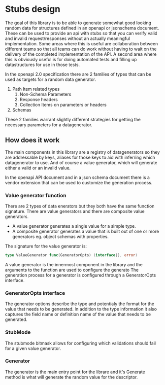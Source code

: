 # Stubs design

The goal of this library is to be able to generate somewhat good looking random data for structures defined in an openapi or jsonschema document. 
These can be used to provide an api with stubs so that you can verify valid and invalid request/responses without an actually meaningful implementation. 
Some areas where this is useful are collaboration between different teams so that all teams can do work without having to wait on the delivery of the completed implementation of the API.
A second area where this is obviously useful is for doing automated tests and filling up datastructures for use in those tests.


In the openapi 2.0 specification there are 2 families of types that can be used as targets for a random data generator.

1. Path Item related types
   1. Non-Schema Parameters
   2. Response headers
   3. Collection Items on parameters or headers  
2. Schemas

These 2 families warrant slightly different strategies for getting the necessary parameters for a datagenerator.

## How does it work

The main components in this library are a registry of datagenerators so they are addressable by keys, aliases for those keys to aid with inferring which datagenerator to use.
And of course a value generator, which will generate either a valid or an invalid value.

In the openapi API document and in a json schema document there is a vendor extension that can be used to customize the generation process.

### Value generator function

There are 2 types of data enerators but they both have the same function signature.
There are value generators and there are composite value generators.

* A value generator generates a single value for a simple type.
* A composite generator generates a value that is built out of one or more generators eg. object schemas with properties.

The signature for the value generator is:

```go
type ValueGenerator func(GeneratorOpts) (interface{}, error)
```

A value generator is the innermost component in the library and the arguments to the function are used to configure the generato
The generation process for a generator is configured through a GeneratorOpts interface.

### GeneratorOpts interface

The generator options describe the type and potentialy the format for the value that needs to be generated.
In addition to the type information it also captures the field name or definition name of the value that needs to be generated.

### StubMode

The stubmode bitmask allows for configuring which validations should fail for a given value generator.

### Generator

The generator is the main entry point for the librare and it's Generate method is what will generate the random value for the descriptor.
